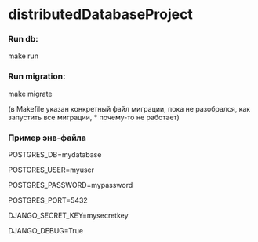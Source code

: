 # distributedDatabaseProject

### Run db: 
make run

### Run migration:
make migrate

(в Makefile указан конкретный файл миграции, пока не разобрался, как запустить все миграции, * почему-то не работает)

### Пример энв-файла

POSTGRES_DB=mydatabase

POSTGRES_USER=myuser

POSTGRES_PASSWORD=mypassword

POSTGRES_PORT=5432


DJANGO_SECRET_KEY=mysecretkey

DJANGO_DEBUG=True